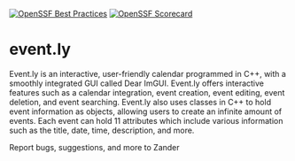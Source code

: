 [![OpenSSF Best Practices](https://www.bestpractices.dev/projects/8596/badge)](https://www.bestpractices.dev/projects/8596)
[![OpenSSF Scorecard](https://api.securityscorecards.dev/projects/github.com/jordanrobbedthesun/evently/badge)](https://securityscorecards.dev/viewer/?uri=github.com/jordanrobbedthesun/evently)

# event.ly

Event.ly is an interactive, user-friendly calendar programmed in C++, with a smoothly integrated GUI called Dear ImGUI. Event.ly offers interactive features such as a calendar integration, event creation, event editing, event deletion, and event searching. Event.ly also uses classes in C++ to hold event information as objects, allowing users to create an infinite amount of events. Each event can hold 11 attributes which include various information such as the title, date, time, description, and more. 

Report bugs, suggestions, and more to Zander
